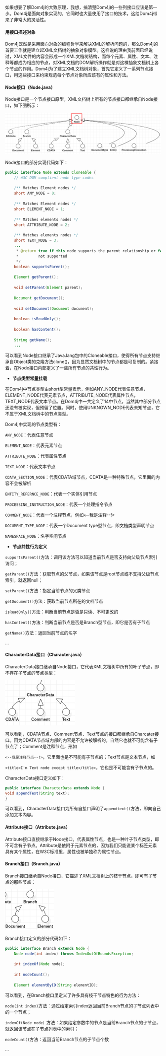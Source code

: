 如果想要了解Dom4j的大致原理，我想，搞清楚Dom4j的一些列接口应该是第一步。Dom4j是面向对象实现的，它同时也大量使用了接口的技术，这给Dom4j带来了非常大的灵活性。

#### 用接口描述对象

Dom4j既然是采用面向对象的编程哲学来解决XML的解析问题的，那么Dom4j的首要工作就是建立起XML文档树的抽象对象模型。这样说的理由我前面已经说过，XML文件的内容会形成一个XML文档树结构，而每个元素、属性、文本、注释等都成为相应的节点，对XML文档的DOM解析操作就是对这棵抽象文档树上各个节点的作用。Dom4j为了建立XML文档树对象，首先它定义了一系列节点接口，用这些接口来约束规范每个节点对象所应该有的属性和方法。

#### Node接口（Node.java）

Node接口是一个节点接口原型，XML文档树上所有的节点接口都继承自Node接口，如下图所示：

![](/assets/nodetree1.png)

Node接口的部分实现代码如下：

```java
public interface Node extends Cloneable {
    // W3C DOM complient node type codes

    /** Matches Element nodes */
    short ANY_NODE = 0;

    /** Matches Element nodes */
    short ELEMENT_NODE = 1;

    /** Matches elements nodes */
    short ATTRIBUTE_NODE = 2;

    /** Matches elements nodes */
    short TEXT_NODE = 3;
    ...
     * @return true if this node supports the parent relationship or false it is
     *         not supported
     */
    boolean supportsParent();

    Element getParent();

    void setParent(Element parent);

    Document getDocument();

    void setDocument(Document document);

    boolean isReadOnly();

    boolean hasContent();

    String getName();
    ...
```

可以看到Node接口继承了Java.lang包中的Cloneable接口，使得所有节点支持继承自Object类的克隆方法clone\(\)，因为显然文档树中的节点都是可复制的。紧接着，在Node接口内部定义了一些所有节点的共性行为。

* **节点类型常量挂载**

在Dom4j中节点类型由short型常量表示，例如ANY\_NODE代表任意节点，ELEMENT\_NODE代表元素节点，ATTRIBUTE\_NODE代表属性节点，TEXT\_NODE代表文本节点。在Dom4j中一共定义了14中节点，当然其中部分节点还没有被实现，但预留了位置。同时，使用UNKNOWN\_NODE代表未知节点，它不属于XML文档树中的节点类型。

Dom4j中实现的节点类型有：

`ANY_NODE`：代表任意节点

`ELEMENT_NODE`：代表元素节点

`ATTRIBUTE_NODE`：代表属性节点

`TEXT_NODE`：代表文本节点

`CDATA_SECTION_NODE`：代表CDATA域节点，CDATA是一种特殊节点，它里面的内容不会被解析

`ENTITY_REFERNCE_NODE`：代表一个实体引用节点

`PROCESSING_INSTRUCTION_NODE`：代表一个处理指令节点

`COMMENT_NODE`：代表一个注释节点，例如&lt;--我是注释--!&gt;

`DOCUMENT_TYPE_NODE`：代表一个Document type型节点，即文档类型声明节点

`NAMESPACE_NODE`：名字空间节点

* **节点共性行为定义**

`supportsParent()`方法：调用该方法可以知道当前节点是否支持向父级节点索引访问；

`getParent()`方法：获取节点的父节点，如果该节点是root节点或不支持父级节点索引，就返回null；

`setParent()`方法：指定当前节点的父类节点

`getDocument()`方法：获取当前节点所在的文档节点

`isReadOnly()`方法：判断当前节点是否是只读、不可更改的

`hasContent()`方法：判断当前节点是否是Branch型节点，即它是否有子节点

`getName()`方法：返回当前节点的名字

...

#### CharacterData接口（Character.java）

CharacterData接口继承自Node接口，它代表XML文档树中所有的叶子节点，即不存在子节点的节点类型：

![](/assets/cdtree.png)

可以看到，CDATA节点、Comment节点、Text节点的接口都继承自Charcater接口。因为CDATA节点域内部的内容是不允许被解析的，自然它也就不可能含有子节点了；Comment是注释节点，形如

`<--我是注释节点--!>`，它里面也是不可能有子节点的；Text节点是文本节点，如

`<title>I'm Text node except title</title>`，它也是不可能含有子节点的。

CharacterData接口定义如下：

```java
public interface CharacterData extends Node {
void appendText(String text);
}
```

可以看到，CharacterData接口为所有自接口声明了`appendtext()`方法，即向自己添加文本内容。

#### Attribute接口（Attribute.java）

Attribute接口直接继承于Node接口，代表属性节点，也是一种叶子节点类型，即不可含有子节点。Attribute是依附于元素节点的，因为我们只能说某个标签元素具有某个属性，在W3C标准里，属性也被单独称为属性节点。

#### Branch接口（Branch.java）

Branch接口继承自Node接口，它描述了XML文档树上的枝干节点，即可有子节点的那些节点：

![](/assets/bhtree.png)

Branch接口定义的部分代码如下：

```java
public interface Branch extends Node {
    Node node(int index) throws IndexOutOfBoundsException;

    int indexOf(Node node);

    int nodeCount();

    Element elementByID(String elementID);
```

可以看到，在Branch接口里定义了许多具有枝干节点特色的行为方法：

`node(int index)`方法：通过给定索引index返回当前Branch节点的子节点列表中的一个节点；

`indexOf(Node node）`方法：如果给定参数中的节点是当前Branch节点的子节点，就返回该节点在子节点列表中的索引；

`nodeCount()`方法：返回当前Branch节点的子节点个数

...

